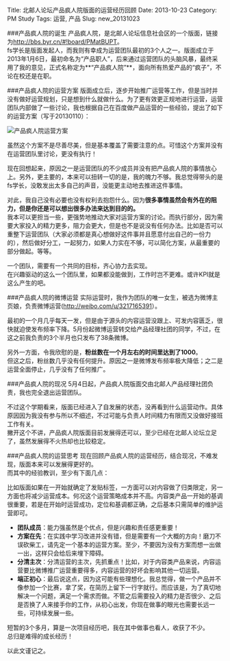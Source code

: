 Title: 北邮人论坛产品疯人院版面的运营经历回顾
Date: 2013-10-23
Category: PM Study
Tags: 运营, 产品
Slug: new_20131023


###产品疯人院的诞生
产品疯人院，是北邮人论坛信息社会区的一个版面，链接为<http://bbs.byr.cn/#!board/PMatBUPT>。  
fs学长是版面发起人，而我则有幸成为运营团队最初的3个人之一。版面成立于2013年1月6日，最初命名为“产品职人”，后来通过运营团队的头脑风暴，最终采用了我的意见，正式名称定为**“产品疯人院”**，面向所有热爱产品的“疯子”，不论在校还是在职。  

###产品疯人院的运营方案
版面成立后，逐步开始推广运营等工作，但是当时并没有做好运营规划，只是想到什么就做什么。为了更有效更正规地进行运营，运营团队内部做了一些讨论，我也根据自己在百度做产品运营的一些经验，提出了如下的运营方案（写于20130110）：

![产品疯人院运营方案](https://lh6.googleusercontent.com/-G1jdJ9UzbGE/UmYP_J_JClI/AAAAAAAAAGs/_ZMv-u3B3ic/w1044-h543-no/20130110%25E4%25BA%25A7%25E5%2593%2581%25E7%2589%2588%25E9%259D%25A2%25E8%25BF%2590%25E8%2590%25A5.jpg)

虽然这个方案不是尽善尽美，但是基本覆盖了需要注意的点。可惜这个方案并没有在运营团队里讨论，更没有执行！  

现在回想起来，原因之一是运营团队的不少成员并没有把产品疯人院的事情放心上。另外，更主要的，本来可以扭转一切的是，我的魄力不够。我总觉得带头的是fs学长，没敢发出太多自己的声音，没能更主动地去推进这件事情。  

对此，我自己没有必要也没有权利去抱怨什么。因为**很多事情虽然会有外在的阻力，但是你还是可以想出很多办法来达到目的的。**  
我本可以更担当一些，更强势地推动大家对运营方案的讨论。而执行部分，因为需要大家投入的精力更多，阻力会更大，但是也不是说没有任何办法。比如是否可以重整下运营团队（大家必须都是真心想做好这件事并且愿意付出自己的一份力的），然后做好分工，一起努力，如果人力实在不够，可以简化方案，从最重要的部分做起。等等。  

一个团队，需要有一个共同的目标，齐心协力去实现。  
在兴趣驱动的这么一个团队里，如果都没能做到，工作时岂不更难。或许KPI就是这么产生的吧。  

###产品疯人院的微博运营
实际运营时，我作为团队的唯一女生，被选为微博主页娘，负责微博运营(<http://weibo.com/u/3217165391>）。  

最初的一个月几乎每天一发，但是由于源头的内容运营没跟上、可发内容匮乏，很快就迫使发布频率下降。5月份起微博运营转交给产品经理社团的同学，不过，在这之前我负责的3个半月也只发布了38条微博。  

另外一方面，令我欣慰的是，**粉丝数在一个月左右的时间里达到了1000**。  
但这之后，粉丝数几乎没有任何提升。原因之一是微博发布频率极大降低；之二是运营全面停止，几乎没有了任何推广。  

###产品疯人院的现况
5月4日起，产品疯人院版面交由北邮人产品经理社团负责，我也完全退出运营团队。  

不过这个学期看来，版面已经进入了自发展的状态，没再看到什么运营动作。具体原因因为我没有参与所以不细述，不过可能与负责人时间精力有限而又没做好接班工作有关。  
撇开这个不讲，产品疯人院版面目前发展得还可以，至少已经在北邮人论坛立足了，虽然发展得不火热却也比较稳定。  



###产品疯人院的运营思考
现在回顾产品疯人院的运营经历，结合现况，不难发现，版面本来可以发展得更好的。  
而其中的经验教训，至少有下面几点：

比如版面如果在一开始就确定了发贴标签，一方面可以对内容做了归类限定，另一方面也将减少运营成本。何况这个运营策略成本并不高。内容类产品一开始的基调很重要，若是在开始时运营成功，定位和基调都正确，之后基本只需简单的维护运营即可。

* **团队成员**：能力强虽然是个优点，但是兴趣和责任感更重要！
* **方案在先**：在实践中学习改进并没有错，但是需要有一个大概的方向！磨刀不误砍柴工，请先定一个基本的运营方案。至少，不要因为没有方案而想一出做一出，这样只会给后来埋下障碍。
* **分清主次**：分清运营的主次，先抓重点！比如，对于内容类产品来说，内容运营要比微博推广运营重要得多，内容运营的好坏会影响其他一切运营。
* **端正初心**：最后说这点，因为这可能有些理想化。我总觉得，做一个产品并不像参加一个比赛，拿了奖，在简历上留下一行字就行。而应该是，为了真切地解决一个问题，满足一个需求而做。不管之后需要投入的精力是否很少、之后是否换了人来接手你的工作，从初心出发，你现在做事的眼光也需要长远一些，可持续发展一些。

短暂的3个多月，算是一次项目经历吧，我在其中做事也看人，收获了不少。  
总归是难得的成长经历！

以此文谨记之。